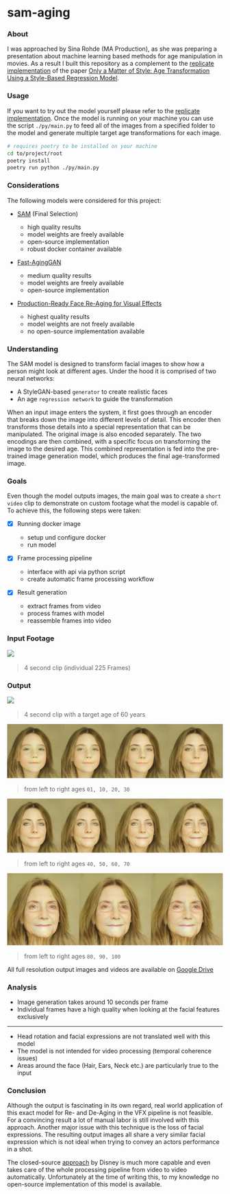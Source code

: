 # sam-aging

### About

I was approached by Sina Rohde (MA Production), as she was preparing a presentation about machine learning based methods for age manipulation in movies. As a result I built this repository as a complement to the [replicate implementation](https://replicate.com/yuval-alaluf/sam) of the paper [Only a Matter of Style: Age Transformation Using a Style-Based Regression Model](https://doi.org/10.48550/arXiv.2102.02754).

### Usage

If you want to try out the model yourself please refer to the [replicate implementation](https://replicate.com/yuval-alaluf/sam?input=docker). Once the model is running on your machine you can use the script `./py/main.py` to feed all of the images from a specified folder to the model and generate multiple target age transformations for each image.

```bash
# requires poetry to be installed on your machine
cd to/project/root
poetry install
poetry run python ./py/main.py
```

### Considerations

The following models were considered for this project:

- [SAM](https://github.com/yuval-alaluf/SAM) (Final Selection)

  - high quality results
  - model weights are freely available
  - open-source implementation
  - robust docker container available

- [Fast-AgingGAN](https://github.com/HasnainRaz/Fast-AgingGAN)

  - medium quality results
  - model weights are freely available
  - open-source implementation

- [Production-Ready Face Re-Aging for Visual Effects](https://studios.disneyresearch.com/2022/11/30/production-ready-face-re-aging-for-visual-effects/)

  - highest quality results
  - model weights are not freely available
  - no open-source implementation available

### Understanding

The SAM model is designed to transform facial images to show how a person might look at different ages. Under the hood it is comprised of two neural networks:

- A StyleGAN-based `generator` to create realistic faces
- An age `regression network` to guide the transformation

When an input image enters the system, it first goes through an encoder that breaks down the image into different levels of detail. This encoder then transforms those details into a special representation that can be manipulated. The original image is also encoded separately. The two encodings are then combined, with a specific focus on transforming the image to the desired age. This combined representation is fed into the pre-trained image generation model, which produces the final age-transformed image.

### Goals

Even though the model outputs images, the main goal was to create a `short video` clip to demonstrate on custom footage what the model is capable of. To achieve this, the following steps were taken:

- [x] Running docker image

  - setup und configure docker
  - run model

- [x] Frame processing pipeline

  - interface with api via python script
  - create automatic frame processing workflow

- [x] Result generation

  - extract frames from video
  - process frames with model
  - reassemble frames into video

### Input Footage

![](./img/input.gif)

> 4 second clip (individual 225 Frames)

### Output

![](./img/output.gif)

> 4 second clip with a target age of 60 years

![](./img/1-30.jpg)

> from left to right ages `01, 10, 20, 30`

![](./img/40-70.jpg)

> from left to right ages `40, 50, 60, 70`

![](./img/80-100.jpg)

> from left to right ages `80, 90, 100`

All full resolution output images and videos are available on [Google Drive](https://drive.google.com/file/d/1kVN8lA6VCZjAq6EupbsEfB7ZTp46gSoV/view?usp=drive_link)

### Analysis

- Image generation takes around 10 seconds per frame
- Individual frames have a high quality when looking at the facial features exclusively

---

- Head rotation and facial expressions are not translated well with this model
- The model is not intended for video processing (temporal coherence issues)
- Areas around the face (Hair, Ears, Neck etc.) are particularly true to the input

### Conclusion

Although the output is fascinating in its own regard, real world application of this exact model for Re- and De-Aging in the VFX pipeline is not feasible. For a convincing result a lot of manual labor is still involved with this approach. Another major issue with this technique is the loss of facial expressions. The resulting output images all share a very similar facial expression which is not ideal when trying to convey an actors performance in a shot.

The closed-source [approach](https://studios.disneyresearch.com/2022/11/30/production-ready-face-re-aging-for-visual-effects/) by Disney is much more capable and even takes care of the whole processing pipeline from video to video automatically. Unfortunately at the time of writing this, to my knowledge no open-source implementation of this model is available.
